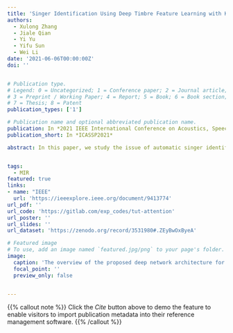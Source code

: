 ```yaml
---
title: 'Singer Identification Using Deep Timbre Feature Learning with KNN-NET'
authors:
  - Xulong Zhang
  - Jiale Qian
  - Yi Yu
  - Yifu Sun
  - Wei Li
date: '2021-06-06T00:00:00Z'
doi: ''


# Publication type.
# Legend: 0 = Uncategorized; 1 = Conference paper; 2 = Journal article;
# 3 = Preprint / Working Paper; 4 = Report; 5 = Book; 6 = Book section;
# 7 = Thesis; 8 = Patent
publication_types: ['1']

# Publication name and optional abbreviated publication name.
publication: In *2021 IEEE International Conference on Acoustics, Speech and Signal Processing*
publication_short: In *ICASSP2021*

abstract: In this paper, we study the issue of automatic singer identification (SID) in popular music recordings, which aims to recognize who sang a given piece of song. The main challenge for this investigation lies in the fact that a singer's singing voice changes and intertwines with the signal of background accompaniment in time domain. To handle this challenge, we propose the KNN-Net for SID, which is a deep neural network model with the goal of learning local timbre feature representation from the mixture of singer voice and background music. Unlike other deep neural networks using the softmax layer as the output layer, we instead utilize the KNN as a more interpretable layer to output target singer labels. Moreover, attention mechanism is first introduced to highlight crucial timbre features for SID. Experiments on the existing artist20 dataset show that the proposed approach outperforms the state-of-the-art method by 4%. We also create singer32 and singer60 datasets consisting of Chinese pop music to evaluate the reliability of the proposed method. The more extensive experiments additionally indicate that our proposed model achieves a significant performance improvement compared to the state-of-the-art methods.


tags:
  - MIR
featured: true
links:
- name: "IEEE"
  url: 'https://ieeexplore.ieee.org/document/9413774'
url_pdf: ''
url_code: 'https://gitlab.com/exp_codes/tut-attention'
url_poster: ''
url_slides: ''
url_dataset: 'https://zenodo.org/record/3531980#.ZEyBwOxByeA'

# Featured image
# To use, add an image named `featured.jpg/png` to your page's folder.
image:
  caption: 'The overview of the proposed deep network architecture for singer identification'
  focal_point: ''
  preview_only: false


---
```


{{% callout note %}}
Click the _Cite_ button above to demo the feature to enable visitors to import publication metadata into their reference management software.
{{% /callout %}}


